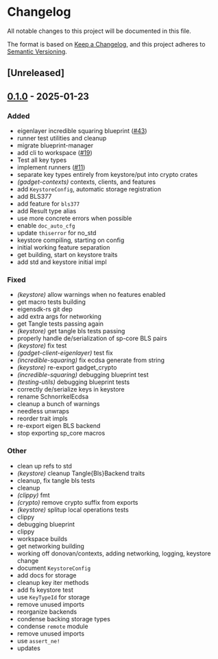 # Changelog

All notable changes to this project will be documented in this file.

The format is based on [Keep a Changelog](https://keepachangelog.com/en/1.0.0/),
and this project adheres to [Semantic Versioning](https://semver.org/spec/v2.0.0.html).

## [Unreleased]

## [0.1.0](https://github.com/tangle-network/gadget/releases/tag/gadget-keystore-v0.1.0) - 2025-01-23

### Added

- eigenlayer incredible squaring blueprint ([#43](https://github.com/tangle-network/gadget/pull/43))
- runner test utilities and cleanup
- migrate blueprint-manager
- add cli to workspace ([#19](https://github.com/tangle-network/gadget/pull/19))
- Test all key types
- implement runners ([#11](https://github.com/tangle-network/gadget/pull/11))
- separate key types entirely from keystore/put into crypto crates
- *(gadget-contexts)* contexts, clients, and features
- add `KeystoreConfig`, automatic storage registration
- add BLS377
- add feature for `bls377`
- add Result type alias
- use more concrete errors when possible
- enable `doc_auto_cfg`
- update `thiserror` for no_std
- keystore compiling, starting on config
- initial working feature separation
- get building, start on keystore traits
- add std and keystore initial impl

### Fixed

- *(keystore)* allow warnings when no features enabled
- get macro tests building
- eigensdk-rs git dep
- add extra args for networking
- get Tangle tests passing again
- *(keystore)* get tangle bls tests passing
- properly handle de/serialization of sp-core BLS pairs
- *(keystore)* fix test
- *(gadget-client-eigenlayer)* test fix
- *(incredible-squaring)* fix ecdsa generate from string
- *(keystore)* re-export gadget_crypto
- *(incredible-squaring)* debugging blueprint test
- *(testing-utils)* debugging blueprint tests
- correctly de/serialize keys in keystore
- rename SchnorrkelEcdsa
- cleanup a bunch of warnings
- needless unwraps
- reorder trait impls
- re-export eigen BLS backend
- stop exporting sp_core macros

### Other

- clean up refs to std
- *(keystore)* cleanup Tangle{Bls}Backend traits
- cleanup, fix tangle bls tests
- cleanup
- *(clippy)* fmt
- *(crypto)* remove crypto suffix from exports
- *(keystore)* splitup local operations tests
- clippy
- debugging blueprint
- clippy
- workspace builds
- get networking building
- working off donovan/contexts, adding networking, logging, keystore change
- document `KeystoreConfig`
- add docs for storage
- cleanup key iter methods
- add fs keystore test
- use `KeyTypeId` for storage
- remove unused imports
- reorganize backends
- condense backing storage types
- condense `remote` module
- remove unused imports
- use `assert_ne!`
- updates

